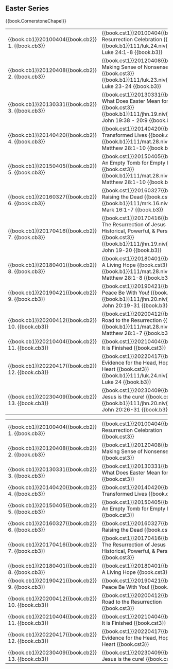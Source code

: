 <script type="text/javascript" src="utils.js"></script>

## Easter Series

{{book.CornerstoneChapel}}

<!-- MASTER: vertical layout for "cell phone" responsive show/hide -->
<div class="phone">
<table>

<tr><td> {{book.cb1}}20100404{{book.cb2}}  1. {{book.cb3}} </td><td> {{book.cst1}}20100404{{book.cst2}} Resurrection Celebration                                      {{book.cst3}} <br/> {{book.b1}}111/luk.24.niv{{book.b2}} Luke 24:1-8       {{book.b3}} </td><td> 04/04/2010 </td>
<tr><td> {{book.cb1}}20120408{{book.cb2}}  2. {{book.cb3}} </td><td> {{book.cst1}}20120408{{book.cst2}} Making Sense of Nonsense                                      {{book.cst3}} <br/> {{book.b1}}111/luk.23.niv{{book.b2}} Luke 23-24        {{book.b3}} </td><td> 04/08/2012 </td>
<tr><td> {{book.cb1}}20130331{{book.cb2}}  3. {{book.cb3}} </td><td> {{book.cst1}}20130331{{book.cst2}} What Does Easter Mean for You?                                {{book.cst3}} <br/> {{book.b1}}111/jhn.19.niv{{book.b2}} John 19:38 - 20:9 {{book.b3}} </td><td> 03/31/2013 </td>
<tr><td> {{book.cb1}}20140420{{book.cb2}}  4. {{book.cb3}} </td><td> {{book.cst1}}20140420{{book.cst2}} Transformed Lives                                             {{book.cst3}} <br/> {{book.b1}}111/mat.28.niv{{book.b2}} Matthew 28:1-10   {{book.b3}} </td><td> 04/20/2014 </td>
<tr><td> {{book.cb1}}20150405{{book.cb2}}  5. {{book.cb3}} </td><td> {{book.cst1}}20150405{{book.cst2}} An Empty Tomb for Empty Lives                                 {{book.cst3}} <br/> {{book.b1}}111/mat.28.niv{{book.b2}} Matthew 28:1-10   {{book.b3}} </td><td> 04/05/2015 </td>
<tr><td> {{book.cb1}}20160327{{book.cb2}}  6. {{book.cb3}} </td><td> {{book.cst1}}20160327{{book.cst2}} Raising the Dead                                              {{book.cst3}} <br/> {{book.b1}}111/mrk.16.niv{{book.b2}} Mark 16:1-7       {{book.b3}} </td><td> 03/27/2016 </td>
<tr><td> {{book.cb1}}20170416{{book.cb2}}  7. {{book.cb3}} </td><td> {{book.cst1}}20170416{{book.cst2}} The Resurrection of Jesus - Historical, Powerful, & Personal  {{book.cst3}} <br/> {{book.b1}}111/jhn.19.niv{{book.b2}} John 19-20        {{book.b3}} </td><td> 04/16/2017 </td>
<tr><td> {{book.cb1}}20180401{{book.cb2}}  8. {{book.cb3}} </td><td> {{book.cst1}}20180401{{book.cst2}} A Living Hope                                                 {{book.cst3}} <br/> {{book.b1}}111/mat.28.niv{{book.b2}} Matthew 28:1-8    {{book.b3}} </td><td> 04/01/2018 </td>
<tr><td> {{book.cb1}}20190421{{book.cb2}}  9. {{book.cb3}} </td><td> {{book.cst1}}20190421{{book.cst2}} Peace Be With You!                                            {{book.cst3}} <br/> {{book.b1}}111/jhn.20.niv{{book.b2}} John 20:19-31     {{book.b3}} </td><td> 04/21/2019 </td>
<tr><td> {{book.cb1}}20200412{{book.cb2}} 10. {{book.cb3}} </td><td> {{book.cst1}}20200412{{book.cst2}} Road to the Resurrection                                      {{book.cst3}} <br/> {{book.b1}}111/mat.28.niv{{book.b2}} Matthew 28:1-7    {{book.b3}} </td><td> 04/12/2020 </td>
<tr><td> {{book.cb1}}20210404{{book.cb2}} 11. {{book.cb3}} </td><td> {{book.cst1}}20210404{{book.cst2}} It is Finished                                                {{book.cst3}}                                                                          </td><td> 04/04/2021 </td>
<tr><td> {{book.cb1}}20220417{{book.cb2}} 12. {{book.cb3}} </td><td> {{book.cst1}}20220417{{book.cst2}} Evidence for the Head, Hope for the Heart                     {{book.cst3}} <br/> {{book.b1}}111/luk.24.niv{{book.b2}} Luke 24           {{book.b3}} </td><td> 04/17/2022 </td>
<tr><td> {{book.cb1}}20230409{{book.cb2}} 13. {{book.cb3}} </td><td> {{book.cst1}}20230409{{book.cst2}} Jesus is the cure!                                            {{book.cst3}} <br/> {{book.b1}}111/jhn.20.niv{{book.b2}} John 20:26-31     {{book.b3}} </td><td> 04/09/2023 </td>

</table>
</div>

<!-- COPY: horizontal layout for "desktop/tablet" responsive show/hide (simply add 2 columns to header and replace TWO FROM <br/> TO </td><td> -->
<div class="desktop">
<table>

<tr><td> {{book.cb1}}20100404{{book.cb2}}  1. {{book.cb3}} </td><td> {{book.cst1}}20100404{{book.cst2}} Resurrection Celebration                                      {{book.cst3}} </td><td> {{book.b1}}111/luk.24.niv{{book.b2}} Luke 24:1-8       {{book.b3}} </td><td> 04/04/2010 </td>
<tr><td> {{book.cb1}}20120408{{book.cb2}}  2. {{book.cb3}} </td><td> {{book.cst1}}20120408{{book.cst2}} Making Sense of Nonsense                                      {{book.cst3}} </td><td> {{book.b1}}111/luk.23.niv{{book.b2}} Luke 23-24        {{book.b3}} </td><td> 04/08/2012 </td>
<tr><td> {{book.cb1}}20130331{{book.cb2}}  3. {{book.cb3}} </td><td> {{book.cst1}}20130331{{book.cst2}} What Does Easter Mean for You?                                {{book.cst3}} </td><td> {{book.b1}}111/jhn.19.niv{{book.b2}} John 19:38 - 20:9 {{book.b3}} </td><td> 03/31/2013 </td>
<tr><td> {{book.cb1}}20140420{{book.cb2}}  4. {{book.cb3}} </td><td> {{book.cst1}}20140420{{book.cst2}} Transformed Lives                                             {{book.cst3}} </td><td> {{book.b1}}111/mat.28.niv{{book.b2}} Matthew 28:1-10   {{book.b3}} </td><td> 04/20/2014 </td>
<tr><td> {{book.cb1}}20150405{{book.cb2}}  5. {{book.cb3}} </td><td> {{book.cst1}}20150405{{book.cst2}} An Empty Tomb for Empty Lives                                 {{book.cst3}} </td><td> {{book.b1}}111/mat.28.niv{{book.b2}} Matthew 28:1-10   {{book.b3}} </td><td> 04/05/2015 </td>
<tr><td> {{book.cb1}}20160327{{book.cb2}}  6. {{book.cb3}} </td><td> {{book.cst1}}20160327{{book.cst2}} Raising the Dead                                              {{book.cst3}} </td><td> {{book.b1}}111/mrk.16.niv{{book.b2}} Mark 16:1-7       {{book.b3}} </td><td> 03/27/2016 </td>
<tr><td> {{book.cb1}}20170416{{book.cb2}}  7. {{book.cb3}} </td><td> {{book.cst1}}20170416{{book.cst2}} The Resurrection of Jesus - Historical, Powerful, & Personal  {{book.cst3}} </td><td> {{book.b1}}111/jhn.19.niv{{book.b2}} John 19-20        {{book.b3}} </td><td> 04/16/2017 </td>
<tr><td> {{book.cb1}}20180401{{book.cb2}}  8. {{book.cb3}} </td><td> {{book.cst1}}20180401{{book.cst2}} A Living Hope                                                 {{book.cst3}} </td><td> {{book.b1}}111/mat.28.niv{{book.b2}} Matthew 28:1-8    {{book.b3}} </td><td> 04/01/2018 </td>
<tr><td> {{book.cb1}}20190421{{book.cb2}}  9. {{book.cb3}} </td><td> {{book.cst1}}20190421{{book.cst2}} Peace Be With You!                                            {{book.cst3}} </td><td> {{book.b1}}111/jhn.20.niv{{book.b2}} John 20:19-31     {{book.b3}} </td><td> 04/21/2019 </td>
<tr><td> {{book.cb1}}20200412{{book.cb2}} 10. {{book.cb3}} </td><td> {{book.cst1}}20200412{{book.cst2}} Road to the Resurrection                                      {{book.cst3}} </td><td> {{book.b1}}111/mat.28.niv{{book.b2}} Matthew 28:1-7    {{book.b3}} </td><td> 04/12/2020 </td>
<tr><td> {{book.cb1}}20210404{{book.cb2}} 11. {{book.cb3}} </td><td> {{book.cst1}}20210404{{book.cst2}} It is Finished                                                {{book.cst3}} </td><td>                                                                    </td><td> 04/04/2021 </td>
<tr><td> {{book.cb1}}20220417{{book.cb2}} 12. {{book.cb3}} </td><td> {{book.cst1}}20220417{{book.cst2}} Evidence for the Head, Hope for the Heart                     {{book.cst3}} </td><td> {{book.b1}}111/luk.24.niv{{book.b2}} Luke 24           {{book.b3}} </td><td> 04/17/2022 </td>
<tr><td> {{book.cb1}}20230409{{book.cb2}} 13. {{book.cb3}} </td><td> {{book.cst1}}20230409{{book.cst2}} Jesus is the cure!                                            {{book.cst3}} </td><td> {{book.b1}}111/jhn.20.niv{{book.b2}} John 20:26-31     {{book.b3}} </td><td> 04/09/2023 </td>

</table>
</div>



<script>
  // explicitly invoke our page setup here
  // - believe this is executed after all DOM elms (above) are up-and-running)
  // - was having difficulty with following:
  //      window.addEventListener('load', pageSetup());
  //      * it was in fact executed EACH time the page is loaded
  //      * HOWEVER the 'onload' event fired ONLY ONCE (not in navigating to other page and back)
  //        - this must have something to do with how GITBOOK does it's navigation
  //          ... not really sure

  // handles BOTH registerImgClickFullScreenHandlers() & initializeCompletedChecks()
  pageSetup();
</script>
